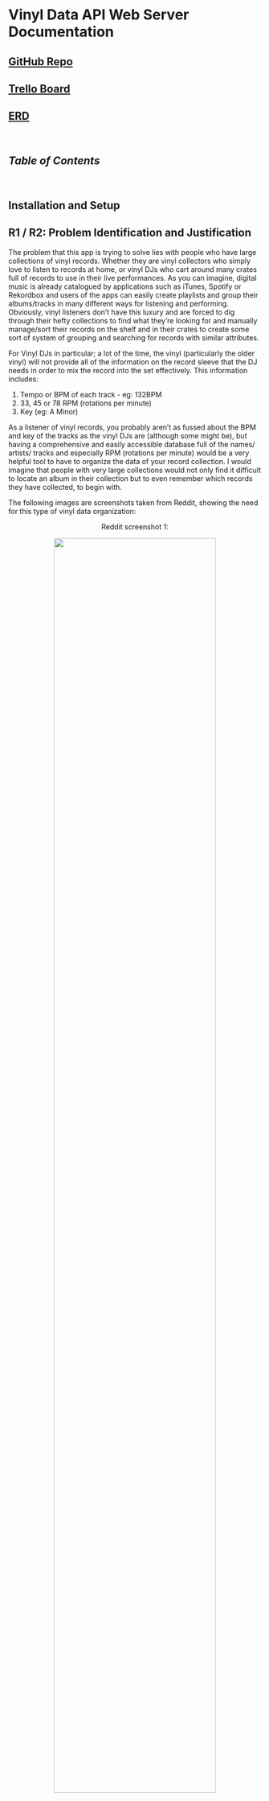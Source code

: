 # **Vinyl Data API Web Server Documentation**

## [GitHub Repo](https://github.com/jordanaston/T2A2_vinyl_data_API)

## [Trello Board](https://trello.com/b/WqqMcM6S/t2a2-vinyl-data-api)

## [ERD](https://lucid.app/lucidchart/d8cb7ec3-cc3f-4a87-9c4e-fb1cdca5ede5/edit?beaconFlowId=7667C101FE8BEC9D&invitationId=inv_67be62fc-84b6-48ff-a61c-5fddeeebbc8a&page=0_0#)

<br>

## *Table of Contents*

<br>

## **Installation and Setup**

## **R1 / R2: Problem Identification and Justification**

The problem that this app is trying to solve lies with people who have large collections of vinyl records. Whether they are vinyl collectors who simply love to listen to records at home, or vinyl DJs who cart around many crates full of records to use in their live performances. As you can imagine, digital music is already catalogued by applications such as iTunes, Spotify or Rekordbox and users of the apps can easily create playlists and group their albums/tracks in many different ways for listening and performing. Obviously, vinyl listeners don’t have this luxury and are forced to dig through their hefty collections to find what they’re looking for and manually manage/sort their records on the shelf and in their crates to create some sort of system of grouping and searching for records with similar attributes. 

For Vinyl DJs in particular; a lot of the time, the vinyl (particularly the older vinyl) will not provide all of the information on the record sleeve that the DJ needs in order to mix the record into the set effectively. This information includes: 

1. Tempo or BPM of each track - eg: 132BPM
2. 33, 45 or 78 RPM (rotations per minute)
3. Key (eg: A Minor)

As a listener of vinyl records, you probably aren’t as fussed about the BPM and key of the tracks as the vinyl DJs are (although some might be), but having a comprehensive and easily accessible database full of the names/ artists/ tracks and especially RPM (rotations per minute) would be a very helpful tool to have to organize the data of your record collection. I would imagine that people with very large collections would not only find it difficult to locate an album in their collection but to even remember which records they have collected, to begin with.

The following images are screenshots taken from Reddit, showing the need for this type of vinyl data organization:

<p style="text-align: center;"> Reddit screenshot 1: </p>
<p align="center"><img src="./docs/reddit-screenshot.png" width = 80%></p>
<p style="text-align: center;">(shoyei, 2019)</p>
<br>

<p style="text-align: center;"> Reddit screenshot 2: </p>
<p align="center"><img src="./docs/reddit-screenshot-2.png" width = 80%></p>
<p style="text-align: center;">(ceeroSVK, 2022)</p>
<br>

This API is designed to assist **vinyl DJs** when performing live in the following ways:

- The DJ will not have to pull out vinyl from the crates and try and read the sleeve for information about the records or specific tracks on the records before using them to mix.
- Each vinyl will have an ID that the user can search via the database in order to retrieve the data on the records/ tracks before digging through the crates (which can often be in a dark space).
- The user will be able to update their record collection with full CRUD capabilities: create, read, update and delete records and tracks. 
- The database will be filled with the user's specific vinyl collection without the need to sift through any records/tracks that aren’t in their own collection. (Eg: if you were to use the internet or Rekordbox to retrieve this information).

This API is designed to assist **vinyl collectors/listeners** in the following ways:

- The user will not have to flick through their extensive collection, whether it’s a shelf in their living room full of vinyl or a box sitting in the garage. 
- The user will be able to locate any records with a specific attribute, for example: any records with an RPM of 45 and so on..
- The user can easily see a list of their entire collection if they simply wanted to browse for anything non-specific.
- The user might be thinking of the name of a track they want to listen to but can’t remember which album it’s on or even if they own the record. 

In summary, the objective of this project is to help users of any kind store and manage their vinyl record data and to create a way for anyone with large vinyl collections to search for specific attributes on their records. I imagine people running record stores would use some sort of software similar to this to track the records kept in their stores, but for the sake of the project, it's aimed at private users with large collections.

## **R3: Justification of the Database System**

There are a wide variety of database management systems that exist, each possessing unique pros and cons that cater to a diverse range of scenarios. In order to guarantee the selection of the most suitable database management system for this project, an evaluation was performed on alternative options.

PostgreSQL is a popular relational database management system that stores data in tables with predefined relationships. In contrast, a popular non-relational database management system like MongoDB stores data in collections with flexible schemas.

Benefits of PostgreSQL as a relational database management system include:

- ACID compliance, ensuring consistency and reliability of data.
- Powerful query capabilities with support for advanced data types like arrays, JSON, and XML.
- Ability to handle large volumes of data with efficient indexing and partitioning.
- Postgres allows you to create custom functions and operators, which makes it far easier to add new features and functionality to the database.

Some potential drawbacks of PostgreSQL include:

- Limited scalability due to its reliance on predefined relationships between tables.
- Higher maintenance requirements for ensuring optimal performance.

Benefits of MongoDB as a non-relational database management system include:

- Flexibility in schema design, allowing for easier adaptation to changing data requirements.
- Scalability for handling large amounts of unstructured or semi-structured data.
- Support for distributed databases for increased fault tolerance and performance.

Some potential drawbacks of MongoDB include:

- No ACID compliance, meaning that data consistency and reliability may not be guaranteed in all scenarios.
- Less powerful query capabilities compared to PostgreSQL for complex queries and analysis.

An RDMS simplifies the process of categorizing data into distinct entities and establishing relationships between them in an efficient manner. This allows for the structured organization of data and enables users to perform complex queries on the database with ease and speed.

Because of the size and nature of this application, PostgreSQL (a Relational Database Management System or RDMS) was chosen for a number of reasons which include:

ACID compliance. The term "ACID" represents four principles;  Atomicity, Consistency, Isolation, and Durability. The principles are there to ensure the reliability of transactions within a database. 

*“The presence of four properties — atomicity, consistency, isolation and durability — can ensure that a database transaction is completed in a timely manner. When databases possess these properties, they are said to be ACID-compliant.”* (MariaDB, 2018)

For example, if a user adds a new vinyl record to their collection, an ACID-compliant database will ensure that the data is stored completely and accurately, without any errors or inconsistencies. Similarly, if a user updates or deletes a record, an ACID-compliant database will ensure that the changes are processed correctly and that no data is lost or corrupted. This is crucial for the longevity of this application.

As mentioned, other database systems such as MongoDB allow for extensive scalability whereas postgres has limited scalability options due to its reliance on predefined relationships between tables. This is ok here, because the relationships have been carefully considered before the production of the application and are planned to stay the way they are.

In this particular application, the use of an RDMS provides several advantages over non-relational databases. Since the data being stored has consistent attributes, the more rigid schema of an RDMS helps ensure domain integrity. Although non-relational databases offer greater flexibility, this advantage is not critical in this case, as the overall structure of the data across all tables in the database is not likely to change significantly over time.

## **R4: Functionalities and Benefits of an ORM**

ORM, or Object-Relational Mapping, is a programming technique that establishes a connection between object-oriented programs and relational databases, typically through a bridge mechanism. In other words, an ORM can be thought of as that layer that links OOP (object-oriented programming) to the relational database. 

In OOP languages, when working with databases, there are four primary operations that are performed to manipulate data. They are: create, read, update, and delete (CRUD). These operations are typically carried out in relational databases using SQL, as per its design.

Typically, queries using SQL are made to perform these actions on the data in a database. While this is perfectly acceptable and even required, ORM and ORM tools are there to facilitate an alternate method of interacting between the database and various OOP languages such as Python for a number of reasons. 

*“With ORM tools in place to manage the data interface, developers don’t need to worry about building the perfect database schema beforehand.”* (Contributor, 2022)

To give an idea of how an ORM such as SQLAlchemy can be used to streamline queries and make them easier for a developer to implement, we’ll take a look at an example from the code of this project.

The following is an example of SQL code that “gets” data about a record (vinyl record) from the database:

```
select * from "records" where id = 1;
```
The code returns data bout the record (with id = 1) stored in the database. In this example, the data will include record_id, album_title, rpm and user_id. Whereas, a tool in ORM can perform the same query in a different format. 

```
Record.query.filter_by(id=id).first()
```
This allows for a few things. You can define an object to this line of code and return the “jsonified” version of this object to the browser or a tool such as Postman or Insomnia. You can build a function around this object and create a route that includes a GET method and takes the record_id as a parameter so that when searching for the specific record in the browser (or Postman/ Insomnia) you can filter out the other records in the table in order to retrieve the one you are looking for.

This way of working applies to all of the CRUD functionalities and will be implemented in all routes that are created in the controllers. To break that down, The ORM provides a high-level query language that enables developers to retrieve data from the database using object-oriented concepts. This query language typically translates to SQL statements that are executed against the database.

ORM also maps database tables to classes and objects in the programming language used. This mapping is often defined using metadata, such as annotations or configuration files. Mapping enables developers to work with the database using familiar object-oriented programming concepts.

*“ORMs create a model of the object-oriented program with a high-level of abstraction. In other words, it makes a level of logic without the underlying details of the code. Mapping describes the relationship between an object and the data without knowing how the data is structured.”* (Liang, 2021)

ORM also provides mechanisms for modelling relationships between objects, such as one-to-one, one-to-many, and many-to-many relationships. It provides mechanisms for validating objects before they are persisted to the database. This can involve checking that objects meet certain criteria, such as having valid values for required fields, and that they do not violate any constraints or business rules.

The ORM also provides tools for managing the database schema, such as creating tables, modifying columns, and generating schema migrations. This simplifies the process of making changes to the database schema and ensures that the application's data model remains in sync with the database.

**Benefits of using on ORM:**

An ORM abstracts the underlying database operations, allowing developers to work with objects and classes in the programming language of their choice rather than writing SQL queries directly. This makes it easier to write and maintain code, especially for developers who are not as familiar with SQL or the specific database being used.

*“Object-relational mapping tools help developers automate object-to-table and table-to-object data conversion while connecting a database to an application with minimum SQL knowledge. O/R mapping allows developers to overcome the challenges of writing and interpreting SQL code and instead focus on generating business logic to ensure higher productivity with lower development and maintenance costs.”* (Contributor, 2022)

Since an ORM provides a layer of abstraction between the application and the database, it makes the application platform-independent. This means that the application can be ported to a different database system with minimal changes to the code.

ORM tools can significantly reduce the amount of boilerplate code that developers have to write when working with databases, allowing them to focus on writing business logic instead. This can lead to faster development times and increased productivity.

*“Manually writing data-access code is massively tedious work taking up much of developers’ valuable time without adding much value to an application’s functionality. Leveraging an O/R mapping tool helps developers significantly reduce development time by automatically generating the code.”* (Contributor, 2022)

ORMs can help prevent SQL injection attacks, a common type of attack where malicious SQL statements are inserted into user input. By using parameterized queries, an ORM can prevent these attacks and help ensure the security of the application.

*“An effective ORM tool also ensures security for applications by shielding them from SQL injection attacks. The O/R mapping framework helps to filter the data to ensure robust safety for the developed applications.”* (Contributor, 2022)

Since an ORM provides a high-level interface to the database, it can make code more maintainable by reducing the amount of low-level SQL code that developers have to manage. This can make it easier to refactor the code as needed and make changes to the database schema.


## **R5: API Endpoints**

## **R7: Third Party Services**

## **R6 / R9: Explanation of ERD and Database Relations Implementation**

## **R8: Project Models and their Relationships with each other**

## **R10: Planning and Tracking of Tasks**

## **References:**

shoyei (2019). Vinyl DJ’s - how do you organize your collection? [online] Available at: https://www.reddit.com/r/DJs/comments/bcimyk/vinyl_djs_how_do_you_organize_your_collection/ [Accessed 12 Mar. 2023].

ceeroSVK (2022). Vinyl djs: Do you catalogize BPM for your tunes somehow? [online] Available at: https://www.reddit.com/r/Beatmatch/comments/vwmhgz/vinyl_djs_do_you_catalogize_bpm_for_your_tunes/ [Accessed 12 Mar. 2023].

MariaDB (2018). ACID Compliance: What It Means and Why You Should Care. [online] MariaDB. Available at: https://mariadb.com/resources/blog/acid-compliance-what-it-means-and-why-you-should-care/.

Contributor, S. (2022). Why Do We Need Object-Relational Mapping? [online] Software Reviews, Opinions, and Tips - DNSstuff. Available at: https://www.dnsstuff.com/why-do-we-need-object-relational-mapping [Accessed 12 Mar. 2023].

Liang, M. (2021). Understanding Object-Relational Mapping: Pros, Cons, and Types. [online] AltexSoft. Available at: https://www.altexsoft.com/blog/object-relational-mapping/.
